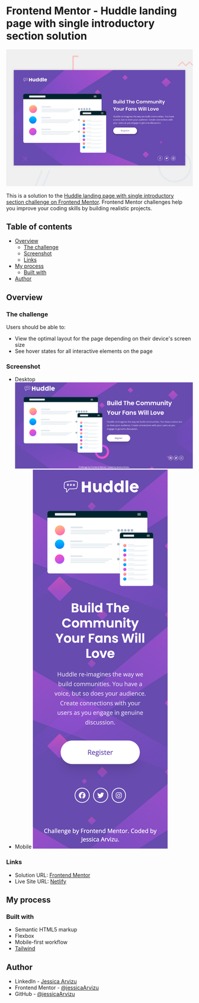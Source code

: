 # Frontend Mentor - Huddle landing page with single introductory section solution

![Design preview for the Huddle landing page with single introductory section](./design/desktop-preview.jpg)

This is a solution to the [Huddle landing page with single introductory section challenge on Frontend Mentor](https://www.frontendmentor.io/challenges/huddle-landing-page-with-a-single-introductory-section-B_2Wvxgi0). Frontend Mentor challenges help you improve your coding skills by building realistic projects. 

## Table of contents

- [Overview](#overview)
  - [The challenge](#the-challenge)
  - [Screenshot](#screenshot)
  - [Links](#links)
- [My process](#my-process)
  - [Built with](#built-with)
- [Author](#author)

## Overview

### The challenge

Users should be able to:

- View the optimal layout for the page depending on their device's screen size
- See hover states for all interactive elements on the page

### Screenshot
  - Desktop
![](./images/screenshot-desktop.png)
  - Mobile
![](./images/screenshot-mobile.png)

### Links

- Solution URL: [Frontend Mentor](https://www.frontendmentor.io/solutions/-responsive-landing-page-with-html-and-tailwind-uBQYBIpkrV)
- Live Site URL: [Netlify](https://transcendent-gelato-4e3e5f.netlify.app)

## My process

### Built with

- Semantic HTML5 markup
- Flexbox
- Mobile-first workflow
- [Tailwind](https://tailwindcss.com/)

## Author

- LinkedIn - [Jessica Arvizu](https://www.linkedin.com/in/jessica-arvizu/)
- Frontend Mentor - [@jessicaArvizu](https://www.frontendmentor.io/profile/jessicaArvizu)
- GitHub - [@jessicaArvizu](https://github.com/jessicaArvizu)
